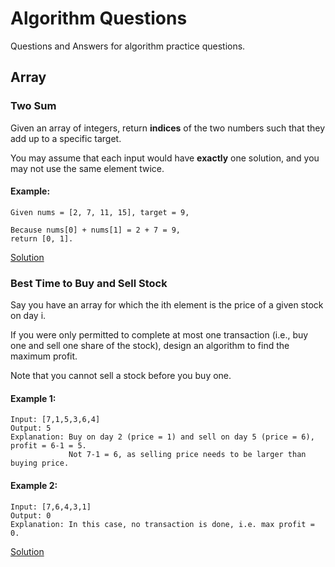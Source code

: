Algorithm Questions
==

Questions and Answers for algorithm practice questions.

## Array

### Two Sum
Given an array of integers, return **indices** of the two numbers such that they add up to a specific target.

You may assume that each input would have **exactly** one solution, and you may not use the same element twice.

#### Example:
```
Given nums = [2, 7, 11, 15], target = 9,

Because nums[0] + nums[1] = 2 + 7 = 9,
return [0, 1].
```

[Solution](https://github.com/roromusic/Algorithms/blob/master/answers/array/TwoSum.js)

### Best Time to Buy and Sell Stock
Say you have an array for which the ith element is the price of a given stock on day i.

If you were only permitted to complete at most one transaction (i.e., buy one and sell one share of the stock), design an algorithm to find the maximum profit.

Note that you cannot sell a stock before you buy one.

#### Example 1:
```
Input: [7,1,5,3,6,4]
Output: 5
Explanation: Buy on day 2 (price = 1) and sell on day 5 (price = 6), profit = 6-1 = 5.
             Not 7-1 = 6, as selling price needs to be larger than buying price.
```
#### Example 2:
```
Input: [7,6,4,3,1]
Output: 0
Explanation: In this case, no transaction is done, i.e. max profit = 0.
```

[Solution](https://github.com/roromusic/Algorithms/blob/master/answers/array/MaxProfit.js)